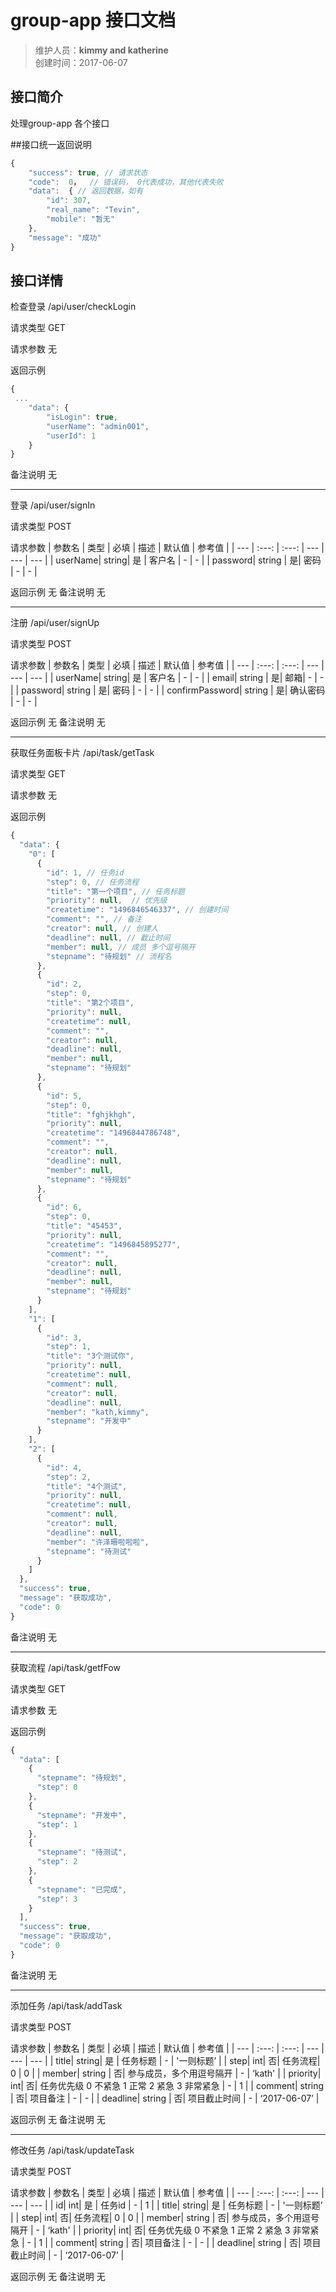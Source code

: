# group-app 接口文档
>维护人员：**kimmy and katherine**  
>创建时间：2017-06-07

## 接口简介
处理group-app 各个接口

##接口统一返回说明
```javascript
{
	"success": true, // 请求状态
    "code":  0，  // 错误码， 0代表成功，其他代表失败
    "data":  { // 返回数据，如有
        "id": 307,
        "real_name": "Tevin",
        "mobile": "暂无"
    },
    "message": "成功"
}
```

## 接口详情

检查登录
/api/user/checkLogin

 请求类型
GET

 请求参数
无

返回示例
```javascript
{
 ...
    "data": {
        "isLogin": true,  
        "userName": "admin001",  
        "userId": 1
    }
}
```
 备注说明
无
<hr>
登录
/api/user/signIn

 请求类型
POST

 请求参数
| 参数名 | 类型 | 必填 | 描述 | 默认值 | 参考值 |
| --- | :---: | :---: | --- | --- | --- |
| userName| string| 是 | 客户名 | - | - |
| password| string | 是| 密码 | - | - |

返回示例
无
 备注说明
无
<hr>
注册
/api/user/signUp

 请求类型
POST

 请求参数
| 参数名 | 类型 | 必填 | 描述 | 默认值 | 参考值 |
| --- | :---: | :---: | --- | --- | --- |
| userName| string| 是 | 客户名 | - | - |
| email| string | 是| 邮箱| - | - |
| password| string | 是| 密码 | - | - |
| confirmPassword| string | 是| 确认密码 | - | - |

返回示例
无
 备注说明
无
<hr>
获取任务面板卡片
/api/task/getTask

 请求类型
GET

 请求参数
无

返回示例
```javascript
{
  "data": {
    "0": [
      {
        "id": 1, // 任务id
        "step": 0, // 任务流程
        "title": "第一个项目", // 任务标题
        "priority": null,  // 优先级
        "createtime": "1496846546337", // 创建时间
        "comment": "", // 备注
        "creator": null, // 创建人
        "deadline": null, // 截止时间
        "member": null, // 成员 多个逗号隔开
        "stepname": "待规划" // 流程名
      },
      {
        "id": 2,
        "step": 0,
        "title": "第2个项目",
        "priority": null,
        "createtime": null,
        "comment": "",
        "creator": null,
        "deadline": null,
        "member": null,
        "stepname": "待规划"
      },
      {
        "id": 5,
        "step": 0,
        "title": "fghjkhgh",
        "priority": null,
        "createtime": "1496844786748",
        "comment": "",
        "creator": null,
        "deadline": null,
        "member": null,
        "stepname": "待规划"
      },
      {
        "id": 6,
        "step": 0,
        "title": "45453",
        "priority": null,
        "createtime": "1496845895277",
        "comment": "",
        "creator": null,
        "deadline": null,
        "member": null,
        "stepname": "待规划"
      }
    ],
    "1": [
      {
        "id": 3,
        "step": 1,
        "title": "3个测试你",
        "priority": null,
        "createtime": null,
        "comment": null,
        "creator": null,
        "deadline": null,
        "member": "kath,kimmy",
        "stepname": "开发中"
      }
    ],
    "2": [
      {
        "id": 4,
        "step": 2,
        "title": "4个测试",
        "priority": null,
        "createtime": null,
        "comment": null,
        "creator": null,
        "deadline": null,
        "member": "许泽珊啦啦啦",
        "stepname": "待测试"
      }
    ]
  },
  "success": true,
  "message": "获取成功",
  "code": 0
}
```
 备注说明
无

<hr>
获取流程
/api/task/getfFow

 请求类型
GET

 请求参数
无

返回示例
```javascript
{
  "data": [
    {
      "stepname": "待规划",
      "step": 0
    },
    {
      "stepname": "开发中",
      "step": 1
    },
    {
      "stepname": "待测试",
      "step": 2
    },
    {
      "stepname": "已完成",
      "step": 3
    }
  ],
  "success": true,
  "message": "获取成功",
  "code": 0
}
```
 备注说明
无

<hr>
添加任务
/api/task/addTask

 请求类型
POST

 请求参数
| 参数名 | 类型 | 必填 | 描述 | 默认值 | 参考值 |
| --- | :---: | :---: | --- | --- | --- |
| title| string| 是 | 任务标题 | - | '一则标题’ |
| step| int| 否| 任务流程| 0 | 0 |
| member| string | 否| 参与成员，多个用逗号隔开 | - | ‘kath' |
| priority| int| 否| 任务优先级 0 不紧急 1 正常 2 紧急 3 非常紧急 | - | 1 |
| comment| string | 否| 项目备注 | - | - |
| deadline| string | 否| 项目截止时间 | - | ‘2017-06-07’ |

返回示例
无
 备注说明
无

<hr>
修改任务
/api/task/updateTask

 请求类型
POST

 请求参数
| 参数名 | 类型 | 必填 | 描述 | 默认值 | 参考值 |
| --- | :---: | :---: | --- | --- | --- |
| id| int| 是 | 任务id | - | 1 |
| title| string| 是 | 任务标题 | - | '一则标题’ |
| step| int| 否| 任务流程| 0 | 0 |
| member| string | 否| 参与成员，多个用逗号隔开 | - | ‘kath' |
| priority| int| 否| 任务优先级 0 不紧急 1 正常 2 紧急 3 非常紧急 | - | 1 |
| comment| string | 否| 项目备注 | - | - |
| deadline| string | 否| 项目截止时间 | - | ‘2017-06-07’ |

返回示例
无
 备注说明
无









